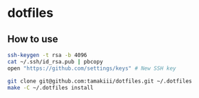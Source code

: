 # dotfiles

## How to use

~~~sh
ssh-keygen -t rsa -b 4096
cat ~/.ssh/id_rsa.pub | pbcopy
open "https://github.com/settings/keys" # New SSH key
~~~
~~~sh
git clone git@github.com:tamakiii/dotfiles.git ~/.dotfiles
make -C ~/.dotfiles install
~~~
